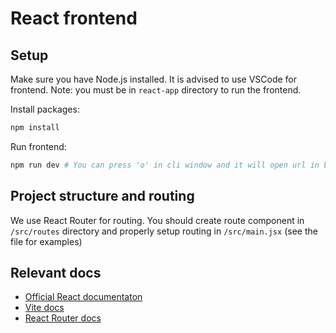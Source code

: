 # React frontend

## Setup

Make sure you have Node.js installed. It is advised to use VSCode for frontend.
Note: you must be in `react-app` directory to run the frontend.

Install packages:

```bash
npm install
```

Run frontend:

```bash
npm run dev # You can press 'o' in cli window and it will open url in browser
```

## Project structure and routing

We use React Router for routing. You should create route component in `/src/routes` directory and properly setup routing in `/src/main.jsx` (see the file for examples)

## Relevant docs

- [Official React documentaton](https://react.dev/)
- [Vite docs](https://vitejs.dev/)
- [React Router docs](https://reactrouter.com/en/main)
